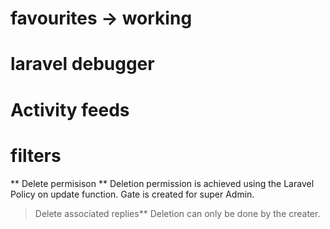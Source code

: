 # favourites -> working
# laravel debugger
# Activity feeds
# filters
** Delete permisison **
Deletion permission is achieved using the Laravel Policy on update function. Gate is created for super Admin.

>Delete associated replies**
>Deletion can only be done by the creater.



